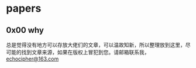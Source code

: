 # papers

## 0x00 why

总是觉得没有地方可以存放大佬们的文章，可以温故知新，所以整理放到这里，尽可能的找到文章来源，如果在版权上冒犯到您。请邮箱联系我，echocipher@163.com
